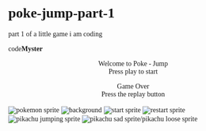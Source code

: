 # poke-jump-part-1
part 1 of  a little game i am coding
<html lang="en">
<head>
  <meta charset="UTF-8">
  <title>Poke-Jump</title>
  <style>
  *{
    font-family:calibri;
    
  }
  
  canvas{
    border:1px solid #000;
    display:block;
    margin: 0 auto;
    z-index:1
  }
  
  .hide{
    display:none;
  }
  
  center{
    position:absolute;
    left: 400px;
    top:10px
  }
  
  
  
  
  </style>
</head>
<body>
  <div>
  code<b>Myster</b>
  </div>
  <canvas id="can" width="480px" height="700px"></canvas>
  <center>
    <p  class="hide" id="la">
  Welcome to Poke - Jump <br>
  Press play to start
  </p>
  <p class="hide" id="mi">
  Game Over<br>
  Press the replay button
  </p>
  </center>
  
  
  <img class="hide" id="noise" src="https://t5.rbxcdn.com/743137af7c7c21034faaf3e088495794" alt="pokemon sprite"  >
  
  <img class="hide" id="nani" src="https://i.pinimg.com/originals/b2/b0/84/b2b084ad6061dfe2122302266ea8af58.jpg" alt="background">
  
  <img class="hide" id="start" src="https://cplfoundation.org/wp-content/uploads/2019/07/Play-button-450x450.png" alt="start sprite">
  
  <img id="re" class="hide" src="https://img.icons8.com/carbon-copy/2x/repeat.png" alt="restart sprite">
  
  <img id="hi" class="hide" src="https://t3.rbxcdn.com/6dfd7c68e21644c7b3224be3bd0e1a33" alt="pikachu jumping sprite">
  
  <img id="noice" class="hide" src="https://cdn.lowgif.com/medium/4220baabc77ff5c6-.gif" alt="pikachu sad sprite/pikachu loose sprite">
  
  
  
  <script>
  const cvs = document.getElementById('can');
  const cxt = cvs.getContext("2d");
  let frames = 0;

  
 // game state
 const state = {
 current : 2,
 getReady : 0,
 game : 1,
 over : 2
 }
  // control the game
  cvs.addEventListener('click', function(evt){
  switch(state.current){
  case state.getReady:
  state.current = state.game;
  break;
  case state.over:
  state.current = state.getReady;
  break;
    
  }
  
  })
  
  
  
  var xPos = 0;
  var yPos = 600;
  let gravity = 0.9;
  let isJumping = false;
  let isGoingLeft = false;
  let isGoingRight = false;
  
   function move(e){
   if (isJumping) return;
   let timerId = setInterval(function (){
   if(yPos < 320){
   clearInterval(timerId);
   let timerDownId = setInterval(function(){
    if(yPos > 570){
   clearInterval(timerDownId);
   isJumping = false;
   }
   yPos += 5;
   }, 20)
   }
   
  if(e.keyCode === 38){
  isJumping = true;
   yPos -= 10;
   yPos = yPos * gravity;
   }
  },20)
  
  
   
   }
  
  document.onkeydown = move;
  
  
  function drawStar(){
  if(state.current == state.getReady){
 cxt.fillStyle = "black";
cxt.font = "16px calibri";
cxt.fillText(" Welcome to Poke - Jump", cvs.height/2-180, 18);
cxt.fillText("Press play to start ", cvs.height/2-160, 35);
  }if(state.current == state.over){
   cxt.fillStyle = "black";
cxt.font = "16px calibri";
cxt.fillText("Game Over", cvs.height/2-140, 18);
cxt.fillText("Press the replay button ", cvs.height/2-180, 35);
  }
  }
  
  function draw(){
  cxt.fillStyle = "#70c5ce";
  cxt.fillRect(0, 0, cvs.width, cvs.height);
  }
  
  function update(){
 
  }
  
  function drawPika(){
  if(isJumping ){
  const hi = document.getElementById('hi');
  cxt.drawImage(hi, xPos, yPos, 85, 80);
  }else{
  if(state.current == state.getReady || state.current == state.game){
   const noise = document.getElementById('noise');
  cxt.drawImage(noise, xPos,yPos, 85, 80);
  }
 
  }if(state.current == state.over){
  cxt.drawImage(noice, xPos, yPos, 85,80);
  }
  
  
  }
  
   var no = new Image();
 no.src = "https://www.mariowiki.com/images/thumb/f/f4/MK7-Spiny-Shell.png/160px-MK7-Spiny-Shell.png"
  
  var bg = new Image();
  bg.src = "https://i.pinimg.com/originals/b2/b0/84/b2b084ad6061dfe2122302266ea8af58.jpg";
  
 
  
  function background(){
   this.x = 0, this.y = 0, this.w = bg.width, this.h = bg.height;
   
   
  
  
  this.render = function(){
  if(state.current == state.getReady || state.current == state.over){
  const nani = document.getElementById('nani');
  cxt.drawImage(nani,0,0);
  }
  if(state.current == state.game){
  cxt.drawImage(bg, this.x--,0);
 if(this.x <= -23){
  this.x = 0;
  }
   
  
  
  }
 
 
  
 }
  
  
  }
  
  
  
  var background = new background();
  
  
  
   function drawStart(){
   if(state.current == state.getReady){
     const start = document.getElementById('start');
  cxt.drawImage(start, cvs.height/2-150, cvs.width/2,100,100);
  
   }
  }
  
 
  
 function drawRe(){
  if(state.current == state.over){
  const re = document.getElementById("re");
  cxt.drawImage(re, cvs.height/2-210, cvs.width/2);
  }
  
  }
  
  function loop(){
 update();
  draw();
  frames++;
  
  const cvs = document.getElementById('can');
  const cxt = cvs.getContext("2d");
  
  requestAnimationFrame(loop);
 
  background.render();
 
drawStar();
 drawStart();
 drawRe();
 
 
 drawPika();
  
  }
  
  
  
  loop();
  
 
  
  </script>
</body>
</html>
